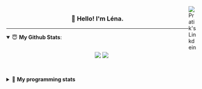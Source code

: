 <!--
<a href="https://twitter.com" target="_blank" rel="nofollow">
 <img align="right" alt="Pratik's Twitter" width="22px" src="https://cdn.jsdelivr.net/npm/simple-icons@v3/icons/twitter.svg" />
</a> 

-->
<a href="https://www.linkedin.com/in/lenagiacalone/" target="_blank" rel="nofollow">
 <img align="right" alt="Pratik's Linkdein" width="22px" src="https://cdn.jsdelivr.net/npm/simple-icons@v3/icons/linkedin.svg" />
</a>



<h3 align="center">👋 Hello! I'm Léna.</h3>

---

<!--
**lgiacalo/lgiacalo** is a ✨ _special_ ✨ repository because its `README.md` (this file) appears on your GitHub profile.

Here are some ideas to get you started:

- 🔭 I’m currently working on ...
- 🌱 I’m currently learning ...
- 👯 I’m looking to collaborate on ...
- 🤔 I’m looking for help with ...
- 💬 Ask me about ...
- 📫 How to reach me: ...
- 😄 Pronouns: ...
- ⚡ Fun fact: ...
-->

<details open>
 <summary> 😇 <b>My Github Stats</b>: </summary>
<br>
<p align = "center">
  <img src = "https://github-readme-stats.vercel.app/api?username=lgiacalo&show_icons=true&theme=nord" width="420">
  <img src = "https://github-readme-stats.vercel.app/api/top-langs/?username=lgiacalo&layout=compact&theme=nord">
</p>
 
<br>
<p align = "center">
  <imp src = "https://github-readme-stats.vercel.app/api/wakatime?username=lgiacalo&theme=nord">
</p>

</details>

<details>
 <summary>🤖 <b>My programming stats</b></summary>
 <br>
 
<!--START_SECTION:waka-->
![Lines of code](https://img.shields.io/badge/From%20Hello%20World%20I%27ve%20Written-966033%20lines%20of%20code-blue)

**🐱 My GitHub Data** 

> 🏆 1,060 Contributions in the Year 2021
 > 
> 📦 297.4 kB Used in GitHub's Storage 
 > 
> 🚫 Not Opted to Hire
 > 
> 📜 44 Public Repositories 
 > 
> 🔑 34 Private Repositories  
 > 
**I'm an Early 🐤** 

```text
🌞 Morning    133 commits    █████░░░░░░░░░░░░░░░░░░░░   20.12% 
🌆 Daytime    346 commits    █████████████░░░░░░░░░░░░   52.34% 
🌃 Evening    175 commits    ██████░░░░░░░░░░░░░░░░░░░   26.48% 
🌙 Night      7 commits      ░░░░░░░░░░░░░░░░░░░░░░░░░   1.06%

```
📅 **I'm Most Productive on Thursday** 

```text
Monday       98 commits     ███░░░░░░░░░░░░░░░░░░░░░░   14.83% 
Tuesday      73 commits     ██░░░░░░░░░░░░░░░░░░░░░░░   11.04% 
Wednesday    131 commits    █████░░░░░░░░░░░░░░░░░░░░   19.82% 
Thursday     146 commits    █████░░░░░░░░░░░░░░░░░░░░   22.09% 
Friday       76 commits     ███░░░░░░░░░░░░░░░░░░░░░░   11.5% 
Saturday     30 commits     █░░░░░░░░░░░░░░░░░░░░░░░░   4.54% 
Sunday       107 commits    ████░░░░░░░░░░░░░░░░░░░░░   16.19%

```


📊 **This Week I Spent My Time On** 

```text
⌚︎ Time Zone: Europe/Paris

💬 Programming Languages: 
JavaScript               9 hrs 28 mins       ████████████████████░░░░░   81.1% 
Markdown                 57 mins             ██░░░░░░░░░░░░░░░░░░░░░░░   8.14% 
JSON                     29 mins             █░░░░░░░░░░░░░░░░░░░░░░░░   4.16% 
Bash                     25 mins             █░░░░░░░░░░░░░░░░░░░░░░░░   3.58% 
PHP                      14 mins             ░░░░░░░░░░░░░░░░░░░░░░░░░   2.13%

🔥 Editors: 
VS Code                  11 hrs 40 mins      █████████████████████████   100.0%

🐱‍💻 Projects: 
augmentation_capital     6 hrs 49 mins       ██████████████░░░░░░░░░░░   58.43% 
pappers-engine           2 hrs 37 mins       █████░░░░░░░░░░░░░░░░░░░░   22.45% 
Work                     51 mins             █░░░░░░░░░░░░░░░░░░░░░░░░   7.4% 
pappers                  48 mins             █░░░░░░░░░░░░░░░░░░░░░░░░   6.89% 
projectStripe            24 mins             █░░░░░░░░░░░░░░░░░░░░░░░░   3.54%

💻 Operating System: 
Mac                      11 hrs 40 mins      █████████████████████████   100.0%

```

**I Mostly Code in C** 

```text
C                        26 repos            ████████░░░░░░░░░░░░░░░░░   32.1% 
JavaScript               16 repos            █████░░░░░░░░░░░░░░░░░░░░   19.75% 
HTML                     8 repos             ██░░░░░░░░░░░░░░░░░░░░░░░   9.88% 
Shell                    8 repos             ██░░░░░░░░░░░░░░░░░░░░░░░   9.88% 
C++                      4 repos             █░░░░░░░░░░░░░░░░░░░░░░░░   4.94%

```


**Timeline**

![Chart not found](https://raw.githubusercontent.com/lgiacalo/lgiacalo/main/charts/bar_graph.png) 


 Last Updated on 13/11/2021
<!--END_SECTION:waka-->

</details>
